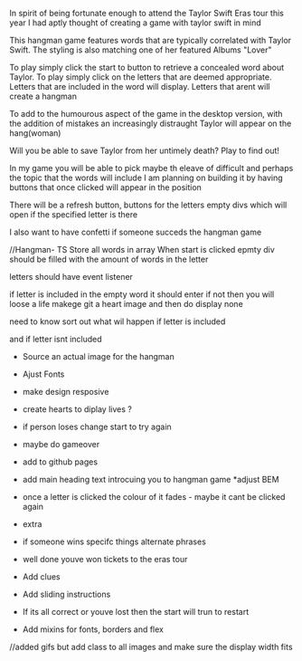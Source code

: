 <!-- a guide on what is going to happen in your game in plain english
how you are planning on building it
a list of features the game will include, in order of importance -->


In spirit of being fortunate enough to attend the Taylor Swift Eras tour this year I had aptly thought of creating a game with taylor swift in mind

This hangman game features words that are typically correlated with Taylor Swift. The styling is also matching one of her featured Albums "Lover"

To play simply click the start to button to retrieve a concealed word about Taylor. To play simply click on the letters that are deemed appropriate. Letters that are included in the word will display. Letters that arent will create a hangman


To add to the humourous aspect of the game in the desktop version, with the addition of mistakes an increasingly distraught Taylor will appear on the hang(woman)

Will you be able to save Taylor from her untimely death?
Play to find out!

In my game you will be able to pick maybe th eleave of difficult and perhaps the topic that the words will include
I am planning on building it by having buttons that once clicked will appear in the position 

There will be a refresh button, buttons for the letters empty divs which will open if the specified letter is there 

I also want to have confetti if someone succeds the hangman game 

//Hangman- TS
Store all words in array
When start is clicked epmty div should be filled with the amount of words in the letter


letters should have event listener 

if letter is included in the empty word it should enter
if not then you will loose a life 
makege git a heart image and then do display none 


need to know sort out what wil happen if letter is included 

and if letter isnt included


* Source an actual image for the hangman
* Ajust Fonts 
* make design resposive
* create hearts to diplay lives ?
* if person loses change start to try again 
* maybe do gameover
* add to github pages
* add main heading text introcuing you to hangman game
*adjust BEM
* once a letter is clicked the colour of it fades - maybe it cant be clicked again


* extra
* if someone wins specifc things alternate phrases
* well done youve won tickets to the eras tour
* Add clues
* Add sliding instructions
* If its all correct or youve lost then the start will trun to restart
* Add mixins for fonts, borders and flex

//added gifs but add class to all images and make sure the display width fits

